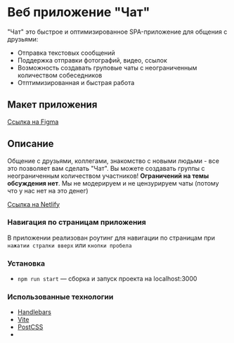 # Веб приложение "Чат"

"Чат" это быстрое и оптимизированное SPA-приложение для общения с друзьями:

- Отправка текстовых сообщений
- Поддержка отправки фотографий, видео, ссылок
- Возможность создавать груповые чаты с неограниченным количеством собеседников
- Отптимизированная и быстрая работа

## Макет приложения

[Ссылка на Figma](https://www.figma.com/design/j2L3BRdydTCntvA4G7EjRI/middle.messenger.praktikum.yandex?node-id=0-1&t=XmE2OGrPSeJjJmmk-1)

## Описание

Общение с друзьями, коллегами, знакомство с новыми людьми - все это позволяет вам сделать "Чат". Вы можете создавать группы с неограниченным количеством участников! **Ограничений на темы обсуждения нет**. Мы не модерируем и не цензурируем чаты (потому что у нас нет на это денег)

[Ссылка на Netlify](https://yp-messr.netlify.app/)

### Навигация по страницам приложения

В приложении реализован роутинг для навигации по страницам при `нажатии стралки вверх` или `кнопки пробела`

### Установка

- `npm run start` — сборка и запуск проекта на localhost:3000

### Использованные технологии

* [Handlebars](https://handlebarsjs.com/guide/#what-is-handlebars)
* [Vite](https://vite.dev/)
* [PostCSS](https://postcss.org/)
* 